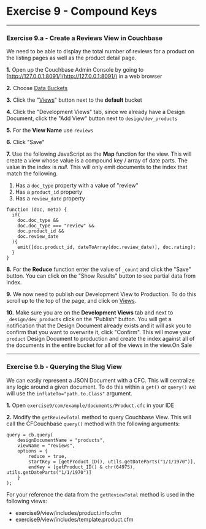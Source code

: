 # Exercise 9 - Compound Keys

---

### Exercise 9.a - Create a Reviews View in Couchbase

We need to be able to display the total number of reviews for a product on the listing pages as well as the product detail page.  

**1\.** Open up the Couchbase Admin Console by going to [http://127.0.0.1:8091/](http://127.0.0.1:8091/) in a web browser

**2\.** Choose [Data Buckets](http://127.0.0.1:8091/index.html#sec=buckets)

**3\.** Click the "[Views](http://127.0.0.1:8091/index.html#sec=views&viewsBucket=default)" button next to the **default** bucket

**4\.** Click the "Development Views" tab, since we already have a Design Document, click the "Add View" button next to `design/dev_products`

**5\.** For the **View Name** use `reviews`

**6\.** Click "Save"

**7\.** Use the following JavaScript as the **Map** function for the view.  This will create a view whose value is a compound key / array of date parts.  The value in the index is *null*.  This will only emit documents to the index that match the following.

1. Has a `doc_type` property with a value of "review"
2. Has a `product_id` property
3. Has a `review_date` property
	
```
function (doc, meta) {
  if(
    doc.doc_type && 
    doc.doc_type === "review" && 
    doc.product_id && 
    doc.review_date
  ){
    emit([doc.product_id, dateToArray(doc.review_date)], doc.rating);
  }
}
```

**8\.** For the **Reduce** function enter the value of `_count` and click the "Save" button.  You can click on the "Show Results" button to see partial data from index.

**9\.** We now need to publish our Development View to Production.  To do this scroll up to the top of the page, and click on [Views](http://127.0.0.1:8091/index.html#sec=views&viewsBucket=default).

**10\.** Make sure you are on the **Development Views** tab and next to `_design/dev_products` click on the "Publish" button.  You will get a notification that the Design Document already exists and it will ask you to confirm that you want to overwrite it, click "Confirm". This will move your `product` Design Document to production and create the index against all of the documents in the entire bucket for all of the views in the view.On Sale

---

### Exercise 9.b - Querying the Slug View

We can easily represent a JSON Document with a CFC.  This will centralize any logic around a given document.  To do this within a `get()` or `query()` we will use the `inflateTo="path.to.Class"` argument.

**1\.** Open `exercise9/com/example/documents/Product.cfc` in your IDE

**2\.** Modify the `getReviewTotal` method to query Couchbase View. This will call the CFCouchbase `query()` method with the following arguments:

```
query = cb.query(
	designDocumentName = "products",
	viewName = "reviews",
	options = {
		reduce = true,
		startKey = [getProduct_ID(), utils.getDateParts("1/1/1970")],
		endKey = [getProduct_ID() & chr(64975), utils.getDateParts("1/1/1970")]
	}
);
```

For your reference the data from the `getReviewTotal` method is used in the following views:

- exercise9/view/includes/product.info.cfm
- exercise9/view/includes/template.product.cfm
